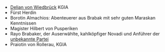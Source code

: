 * [Delian von Wiedbrück](Personen.md#Delian%20von%20Wiedbrück) KGIA
* Fürst Herdin
* Borotin Almachios: Abenteuerer aus Brabak mit sehr guten Maraskan Kenntnissen
* Magister Hilbert von Pusperiken
* Rayo Brabaker, der Auserwählte, kahlköpfiger Novadi und Anführer der [unbekannte Partei](Pforte%20des%20Grauens/Maraskan.md#unbekannte%20Partei)
* Praiotin von Rollerau, KGIA